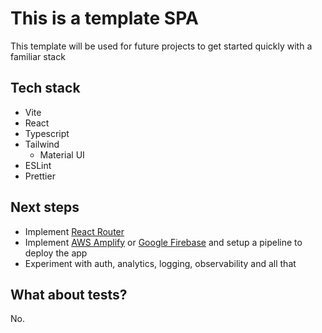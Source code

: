 # This is a template SPA

This template will be used for future projects to get started quickly with a familiar stack

## Tech stack

- Vite
- React
- Typescript
- Tailwind
  - Material UI
- ESLint
- Prettier

## Next steps

- Implement [React Router](https://reactrouter.com/en/main/start/tutorial)
- Implement [AWS Amplify](https://docs.amplify.aws/javascript/deploy-and-host/frameworks/deploy-vite-site/) or [Google Firebase](https://vitejs.dev/guide/static-deploy#google-firebase) and setup a pipeline to deploy the app
- Experiment with auth, analytics, logging, observability and all that

## What about tests?

No.
